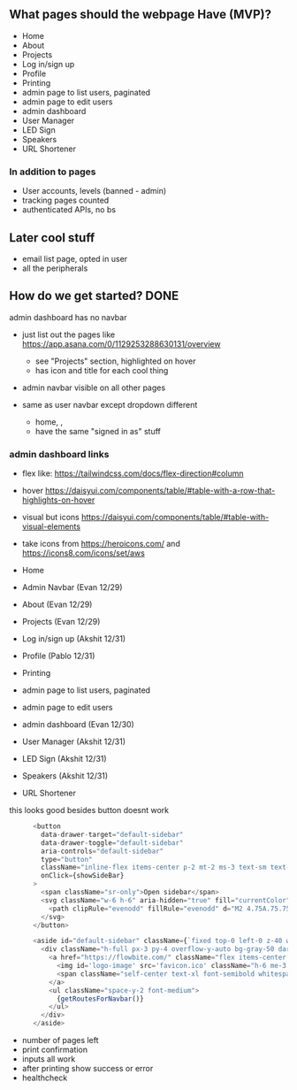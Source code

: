 ## What pages should the webpage Have (MVP)?
- Home
- About
- Projects
- Log in/sign up
- Profile
- Printing
- admin page to list users, paginated
- admin page to edit users
- admin dashboard
- User Manager
- LED Sign
- Speakers
- URL Shortener

### In addition to pages
- User accounts, levels (banned - admin)
- tracking pages counted
- authenticated APIs, no bs

## Later cool stuff
- email list page, opted in user
- all the peripherals


## How do we get started? DONE
admin dashboard has no navbar
- just list out the pages like https://app.asana.com/0/1129253288630131/overview
    - see "Projects" section, highlighted on hover
    - has icon and title for each cool thing

- admin navbar visible on all other pages
- same as user navbar except dropdown different
    - home, <admin links>, <sign out>
    - have the same "signed in as" stuff
### admin dashboard links
- flex like: https://tailwindcss.com/docs/flex-direction#column
- hover https://daisyui.com/components/table/#table-with-a-row-that-highlights-on-hover
- visual but icons https://daisyui.com/components/table/#table-with-visual-elements
- take icons from https://heroicons.com/ and https://icons8.com/icons/set/aws

- Home
- Admin Navbar (Evan 12/29)
- About (Evan 12/29)
- Projects (Evan 12/29)
- Log in/sign up (Akshit 12/31)
- Profile (Pablo 12/31)
- Printing
- admin page to list users, paginated
- admin page to edit users
- admin dashboard (Evan 12/30)
- User Manager (Akshit 12/31)
- LED Sign (Akshit 12/31)
- Speakers (Akshit 12/31)
- URL Shortener


this looks good besides button doesnt work
```js
      <button
        data-drawer-target="default-sidebar"
        data-drawer-toggle="default-sidebar"
        aria-controls="default-sidebar"
        type="button"
        className="inline-flex items-center p-2 mt-2 ms-3 text-sm text-gray-500 rounded-lg lg:hidden hover:bg-gray-100 focus:outline-none focus:ring-2 focus:ring-gray-200 dark:text-gray-400 dark:hover:bg-gray-700 dark:focus:ring-gray-600"
        onClick={showSideBar}
      >
        <span className="sr-only">Open sidebar</span>
        <svg className="w-6 h-6" aria-hidden="true" fill="currentColor" viewBox="0 0 20 20" xmlns="http://www.w3.org/2000/svg">
          <path clipRule="evenodd" fillRule="evenodd" d="M2 4.75A.75.75 0 012.75 4h14.5a.75.75 0 010 1.5H2.75A.75.75 0 012 4.75zm0 10.5a.75.75 0 01.75-.75h7.5a.75.75 0 010 1.5h-7.5a.75.75 0 01-.75-.75zM2 10a.75.75 0 01.75-.75h14.5a.75.75 0 010 1.5H2.75A.75.75 0 012 10z"></path>
        </svg>
      </button>

      <aside id="default-sidebar" className={`fixed top-0 left-0 z-40 w-60 h-screen transition-transform -translate-x-full lg:translate-x-0 `} aria-label="default-sidebar">
        <div className="h-full px-3 py-4 overflow-y-auto bg-gray-50 dark:bg-gray-800">
          <a href="https://flowbite.com/" className="flex items-center ps-2.5 mb-5">
            <img id='logo-image' src='favicon.ico' className="h-6 me-3 sm:h-7" alt={'sce-logo'} />
            <span className="self-center text-xl font-semibold whitespace-nowrap dark:text-white">SCE Admin</span>
          </a>
          <ul className="space-y-2 font-medium">
            {getRoutesForNavbar()}
          </ul>
        </div>
      </aside>
```

- number of pages left
- print confirmation
- inputs all work
- after printing show success or error
- healthcheck

